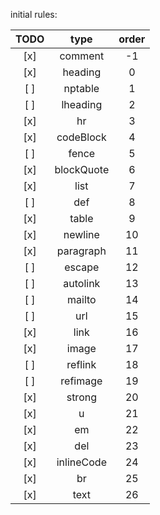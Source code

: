 initial rules:

| TODO | type | order |
| :---: | :---: | :---: |
| [x] | comment | -1 |
| [x] | heading | 0 |
| [ ] | nptable | 1 |
| [ ] | lheading | 2 |
| [x] | hr | 3 |
| [x] | codeBlock | 4 |
| [ ] | fence | 5 |
| [x] | blockQuote | 6 |
| [x] | list | 7 |
| [ ] | def | 8 |
| [x] | table | 9 |
| [x] | newline | 10 |
| [x] | paragraph | 11 |
| [ ] | escape | 12 |
| [ ] | autolink | 13 |
| [ ] | mailto | 14 |
| [ ] | url | 15 |
| [x] | link | 16 |
| [x] | image | 17 |
| [ ] | reflink | 18 |
| [ ] | refimage | 19 |
| [x] | strong | 20 |
| [x] | u | 21 |
| [x] | em | 22 |
| [x] | del | 23 |
| [x] | inlineCode | 24 |
| [x] | br | 25 |
| [x] | text | 26 |

